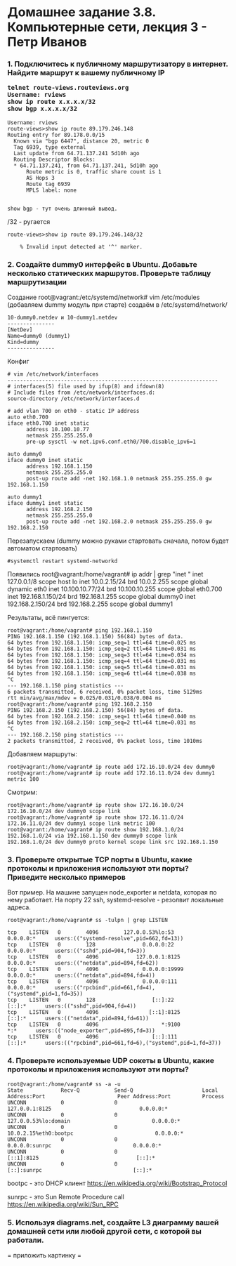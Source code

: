 <h1>Домашнее задание 3.8. Компьютерные сети, лекция 3 - Петр Иванов</h1>

<h3>1. Подключитесь к публичному маршрутизатору в интернет. Найдите маршрут к вашему публичному IP

	telnet route-views.routeviews.org
	Username: rviews
	show ip route x.x.x.x/32
	show bgp x.x.x.x/32
	
</h3>

	Username: rviews
	route-views>show ip route 89.179.246.148
	Routing entry for 89.178.0.0/15
	  Known via "bgp 6447", distance 20, metric 0
	  Tag 6939, type external
	  Last update from 64.71.137.241 5d10h ago
	  Routing Descriptor Blocks:
	  * 64.71.137.241, from 64.71.137.241, 5d10h ago
		  Route metric is 0, traffic share count is 1
		  AS Hops 3
		  Route tag 6939
		  MPLS label: none


	show bgp - тут очень длинный вывод. 

/32 - ругается 

	route-views>show ip route 89.179.246.148/32
											^
		% Invalid input detected at '^' marker.

<h3>2. Создайте dummy0 интерфейс в Ubuntu. Добавьте несколько статических маршрутов. Проверьте таблицу маршрутизации</h3>

Создание
	root@vagrant:/etc/systemd/network# vim /etc/modules (добавляем dummy модуль при старте)
	создаём в 
	/etc/systemd/network/

	10-dummy0.netdev и 10-dummy1.netdev
	---------------
	[NetDev]
	Name=dummy0 (dummy1)
	Kind=dummy
	---------------
	
Конфиг

	# vim /etc/network/interfaces
	-------------------------------------------------------------------
	# interfaces(5) file used by ifup(8) and ifdown(8)
	# Include files from /etc/network/interfaces.d:
	source-directory /etc/network/interfaces.d

	# add vlan 700 on eth0 - static IP address
	auto eth0.700
	iface eth0.700 inet static
		  address 10.100.10.77
		  netmask 255.255.255.0
		  pre-up sysctl -w net.ipv6.conf.eth0/700.disable_ipv6=1

	auto dummy0
	iface dummy0 inet static
		  address 192.168.1.150
		  netmask 255.255.255.0
		  post-up route add -net 192.168.1.0 netmask 255.255.255.0 gw 192.168.1.150

	auto dummy1
	iface dummy1 inet static
		  address 192.168.2.150
		  netmask 255.255.255.0
		  post-up route add -net 192.168.2.0 netmask 255.255.255.0 gw 192.168.2.150

Перезапускаем (dummy можно руками стартовать сначала, потом будет автоматом стартовать)

	#systemctl restart systemd-networkd

Появились
	root@vagrant:/home/vagrant# ip addr | grep "inet "
		inet 127.0.0.1/8 scope host lo
		inet 10.0.2.15/24 brd 10.0.2.255 scope global dynamic eth0
		inet 10.100.10.77/24 brd 10.100.10.255 scope global eth0.700
		inet 192.168.1.150/24 brd 192.168.1.255 scope global dummy0
		inet 192.168.2.150/24 brd 192.168.2.255 scope global dummy1

Результаты, всё пингуется:

	root@vagrant:/home/vagrant# ping 192.168.1.150
	PING 192.168.1.150 (192.168.1.150) 56(84) bytes of data.
	64 bytes from 192.168.1.150: icmp_seq=1 ttl=64 time=0.025 ms
	64 bytes from 192.168.1.150: icmp_seq=2 ttl=64 time=0.031 ms
	64 bytes from 192.168.1.150: icmp_seq=3 ttl=64 time=0.034 ms
	64 bytes from 192.168.1.150: icmp_seq=4 ttl=64 time=0.031 ms
	64 bytes from 192.168.1.150: icmp_seq=5 ttl=64 time=0.031 ms
	64 bytes from 192.168.1.150: icmp_seq=6 ttl=64 time=0.038 ms
	^C
	--- 192.168.1.150 ping statistics ---
	6 packets transmitted, 6 received, 0% packet loss, time 5129ms
	rtt min/avg/max/mdev = 0.025/0.031/0.038/0.004 ms
	root@vagrant:/home/vagrant# ping 192.168.2.150
	PING 192.168.2.150 (192.168.2.150) 56(84) bytes of data.
	64 bytes from 192.168.2.150: icmp_seq=1 ttl=64 time=0.040 ms
	64 bytes from 192.168.2.150: icmp_seq=2 ttl=64 time=0.031 ms
	^C
	--- 192.168.2.150 ping statistics ---
	2 packets transmitted, 2 received, 0% packet loss, time 1010ms
	
Добавляем маршруты:

	root@vagrant:/home/vagrant# ip route add 172.16.10.0/24 dev dummy0
	root@vagrant:/home/vagrant# ip route add 172.16.11.0/24 dev dummy1 metric 100
	

Смотрим:

	root@vagrant:/home/vagrant# ip route show 172.16.10.0/24
	172.16.10.0/24 dev dummy0 scope link
	root@vagrant:/home/vagrant# ip route show 172.16.11.0/24
	172.16.11.0/24 dev dummy1 scope link metric 100
	root@vagrant:/home/vagrant# ip route show 192.168.1.0/24
	192.168.1.0/24 via 192.168.1.150 dev dummy0 scope link
	192.168.1.0/24 dev dummy0 proto kernel scope link src 192.168.1.150	
	
<h3>3. Проверьте открытые TCP порты в Ubuntu, какие протоколы и приложения используют эти порты? Приведите несколько примеров</h3>

Вот пример. На машине запущен node_exporter и netdata, которая по нему работает. На порту 22 ssh, systemd-resolve - резолвит локальные адреса. 

	root@vagrant:/home/vagrant# ss -tulpn | grep LISTEN

	tcp    LISTEN   0        4096        127.0.0.53%lo:53             0.0.0.0:*      users:(("systemd-resolve",pid=662,fd=13))
	tcp    LISTEN   0        128               0.0.0.0:22             0.0.0.0:*      users:(("sshd",pid=904,fd=3))
	tcp    LISTEN   0        4096            127.0.0.1:8125           0.0.0.0:*      users:(("netdata",pid=894,fd=62))
	tcp    LISTEN   0        4096              0.0.0.0:19999          0.0.0.0:*      users:(("netdata",pid=894,fd=4))
	tcp    LISTEN   0        4096              0.0.0.0:111            0.0.0.0:*      users:(("rpcbind",pid=661,fd=4),("systemd",pid=1,fd=35))
	tcp    LISTEN   0        128                  [::]:22                [::]:*      users:(("sshd",pid=904,fd=4))
	tcp    LISTEN   0        4096                [::1]:8125              [::]:*      users:(("netdata",pid=894,fd=61))
	tcp    LISTEN   0        4096                    *:9100                 *:*      users:(("node_exporter",pid=895,fd=3))
	tcp    LISTEN   0        4096                 [::]:111               [::]:*      users:(("rpcbind",pid=661,fd=6),("systemd",pid=1,fd=37))
	
<h3>4. Проверьте используемые UDP сокеты в Ubuntu, какие протоколы и приложения используют эти порты?</h3>

	root@vagrant:/home/vagrant# ss -a -u
	State            Recv-Q           Send-Q                      Local Address:Port                       Peer Address:Port          Process
	UNCONN           0                0                               127.0.0.1:8125                            0.0.0.0:*
	UNCONN           0                0                           127.0.0.53%lo:domain                          0.0.0.0:*
	UNCONN           0                0                          10.0.2.15%eth0:bootpc                          0.0.0.0:*
	UNCONN           0                0                                 0.0.0.0:sunrpc                          0.0.0.0:*
	UNCONN           0                0                                   [::1]:8125                               [::]:*
	UNCONN           0                0                                    [::]:sunrpc                             [::]:*

bootpc - это DHCP клиент
https://en.wikipedia.org/wiki/Bootstrap_Protocol

sunrpc - это Sun Remote Procedure call
https://en.wikipedia.org/wiki/Sun_RPC

<h3>5. Используя diagrams.net, создайте L3 диаграмму вашей домашней сети или любой другой сети, с которой вы работали.</h3>


= приложить картинку = 
